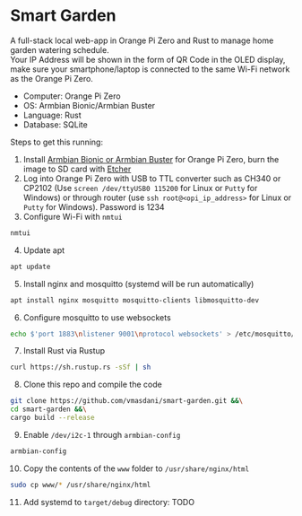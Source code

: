 # Smart Garden  

A full-stack local web-app in Orange Pi Zero and Rust to manage home garden watering schedule.  
Your IP Address will be shown in the form of QR Code in the OLED display, make sure your smartphone/laptop is connected to the same Wi-Fi network as the Orange Pi Zero. 

- Computer: Orange Pi Zero
- OS: Armbian Bionic/Armbian Buster
- Language: Rust
- Database: SQLite

Steps to get this running:
1. Install [Armbian Bionic or Armbian Buster](https://www.armbian.com/orange-pi-zero/) for Orange Pi Zero, burn the image to SD card with [Etcher](https://www.balena.io/etcher/)
2. Log into Orange Pi Zero with USB to TTL converter such as CH340 or CP2102 (Use `screen /dev/ttyUSB0 115200` for Linux or `Putty` for Windows) or through router (use `ssh root@<opi_ip_address>` for Linux or `Putty` for Windows). Password is 1234
3. Configure Wi-Fi with `nmtui`
```sh
nmtui
```
4. Update apt
```sh
apt update
```
5. Install nginx and mosquitto (systemd will be run automatically)
```sh
apt install nginx mosquitto mosquitto-clients libmosquitto-dev
```
6. Configure mosquitto to use websockets
```sh
echo $'port 1883\nlistener 9001\nprotocol websockets' > /etc/mosquitto/conf.d/websockets.conf
```
7. Install Rust via Rustup
```sh
curl https://sh.rustup.rs -sSf | sh
```
8. Clone this repo and compile the code
```sh 
git clone https://github.com/vmasdani/smart-garden.git &&\
cd smart-garden &&\
cargo build --release
```
9. Enable `/dev/i2c-1` through `armbian-config`
```sh
armbian-config
```
10. Copy the contents of the `www` folder to `/usr/share/nginx/html`
```sh
sudo cp www/* /usr/share/nginx/html
```
11. Add systemd to `target/debug` directory: TODO 

